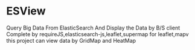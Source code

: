 # ESView
Query Big Data From ElasticSearch And Display the Data by B/S client
Complete by requireJS,elasticsearch-js,leaflet,supermap for leaflet,mapv
this project can view data by GridMap and HeatMap
